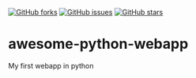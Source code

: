 [![GitHub forks](https://img.shields.io/github/forks/YoungerKayn/awesome-python-webapp)](https://github.com/YoungerKayn/awesome-python-webapp/network)
[![GitHub issues](https://img.shields.io/github/issues/YoungerKayn/awesome-python-webapp)](https://github.com/YoungerKayn/awesome-python-webapp/issues)
[![GitHub stars](https://img.shields.io/github/stars/YoungerKayn/awesome-python-webapp)](https://github.com/YoungerKayn/awesome-python-webapp/stargazers)
# awesome-python-webapp
My first webapp in python

